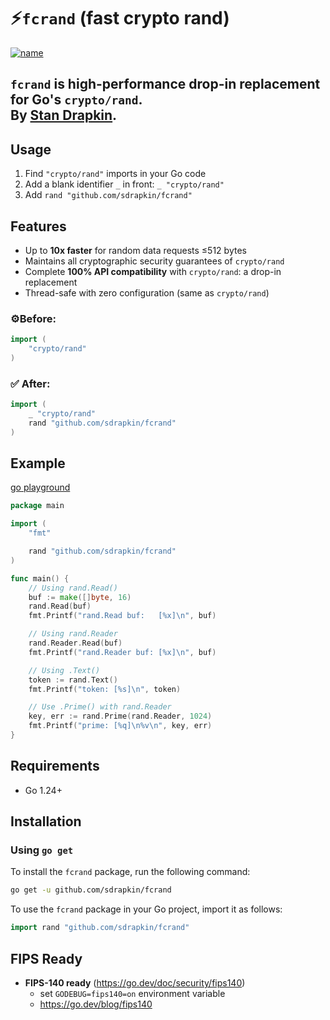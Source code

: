 # ⚡`fcrand` (fast crypto rand)
[![name](https://goreportcard.com/badge/github.com/sdrapkin/fcrand)](https://goreportcard.com/report/github.com/sdrapkin/fcrand)
## `fcrand` is high-performance drop-in replacement for Go's `crypto/rand`.<br>By [Stan Drapkin](https://github.com/sdrapkin/).

## Usage
1. Find `"crypto/rand"` imports in your Go code
2. Add a blank identifier `_` in front: `_ "crypto/rand"`
3. Add `rand "github.com/sdrapkin/fcrand"`

## Features
- Up to **10x faster** for random data requests ≤512 bytes
- Maintains all cryptographic security guarantees of `crypto/rand`
- Complete **100% API compatibility** with `crypto/rand`: a drop-in replacement
- Thread-safe with zero configuration (same as `crypto/rand`)

### ⚙️Before:
```go
import (
    "crypto/rand"
)
```
### ✅ After:
```go
import (
    _ "crypto/rand"
    rand "github.com/sdrapkin/fcrand"
)
```
## Example
[go playground](https://go.dev/play/p/5SDsQH5RMbC)
```go
package main

import (
	"fmt"

	rand "github.com/sdrapkin/fcrand"
)

func main() {
	// Using rand.Read()
	buf := make([]byte, 16)
	rand.Read(buf)
	fmt.Printf("rand.Read buf:   [%x]\n", buf)

	// Using rand.Reader
	rand.Reader.Read(buf)
	fmt.Printf("rand.Reader buf: [%x]\n", buf)

	// Using .Text()
	token := rand.Text()
	fmt.Printf("token: [%s]\n", token)

	// Use .Prime() with rand.Reader
	key, err := rand.Prime(rand.Reader, 1024)
	fmt.Printf("prime: [%q]\n%v\n", key, err)
}
```

## Requirements
- Go 1.24+

## Installation
### Using `go get`

To install the `fcrand` package, run the following command:

```sh
go get -u github.com/sdrapkin/fcrand
```

To use the `fcrand` package in your Go project, import it as follows:

```go
import rand "github.com/sdrapkin/fcrand"
```

## FIPS Ready
* **FIPS-140 ready** (https://go.dev/doc/security/fips140)
	* set `GODEBUG=fips140=on` environment variable
	* https://go.dev/blog/fips140